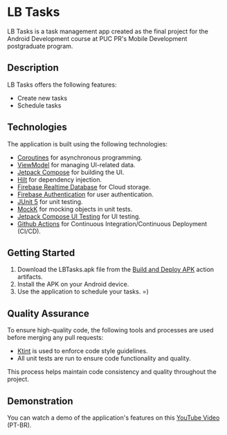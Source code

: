 # LB Tasks

LB Tasks is a task management app created as the final project for the Android Development course at PUC PR's Mobile Development postgraduate program. 

## Description

LB Tasks offers the following features:
* Create new tasks
* Schedule tasks

## Technologies

The application is built using the following technologies:

* [Coroutines](https://kotlinlang.org/docs/coroutines-overview.html) for asynchronous programming.
* [ViewModel](https://developer.android.com/reference/androidx/lifecycle/ViewModel) for managing UI-related data.
* [Jetpack Compose](https://developer.android.com/jetpack/compose/documentation) for building the UI.
* [Hilt](https://developer.android.com/training/dependency-injection/hilt-android) for dependency injection.
* [Firebase Realtime Database](https://firebase.google.com/docs/database?hl=pt-br) for Cloud storage.
* [Firebase Authentication](https://firebase.google.com/docs/auth?hl=pt-br) for user authentication.
* [JUnit 5](https://junit.org/junit5/docs/current/user-guide) for unit testing.
* [MockK](https://mockk.io) for mocking objects in unit tests.
* [Jetpack Compose UI Testing](https://developer.android.com/jetpack/compose/testing) for UI testing.
* [Github Actions](https://docs.github.com/pt/actions/learn-github-actions) for Continuous Integration/Continuous Deployment (CI/CD).

## Getting Started

1. Download the LBTasks.apk file from the [Build and Deploy APK](https://github.com/LeonardoBai12/LB-Tasks/actions/workflows/build_and_deploy_workflow.yml) action artifacts.
2. Install the APK on your Android device.
3. Use the application to schedule your tasks. =)

## Quality Assurance

To ensure high-quality code, the following tools and processes are used before merging any pull requests:

* [Ktint](https://pinterest.github.io/ktlint/) is used to enforce code style guidelines.
* All unit tests are run to ensure code functionality and quality.

This process helps maintain code consistency and quality throughout the project.

## Demonstration

You can watch a demo of the application's features on this [YouTube Video](https://www.youtube.com/watch?v=G3XYHBhCpFI) (PT-BR).

